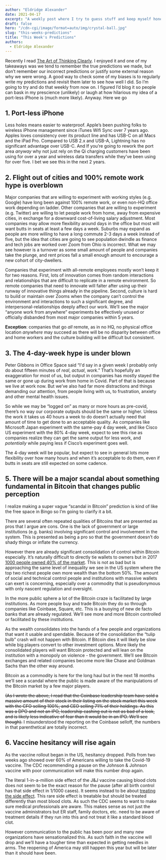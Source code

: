 ```yaml
---
author: "Eldridge Alexander"
date: 2021-04-17
excerpt: "A weekly post where I try to guess stuff and keep myself honest"
draft: false
hero: "/cdn-cgi/image/format=auto/img/crystal-ball.jpg"
slug: "this-weeks-predictions"
title: "This Week's Predictions"
authors:
  - Eldridge Alexander
---
```


Recently I read [The Art of Thinking Clearly](https://www.amazon.com/Art-Thinking-Clearly-Rolf-Dobelli/dp/0062219693). I enjoyed it and one of my takeaways was we tend to remember the true predictions we made, but don’t remember our incorrect predictions or justify some external reason why we were wrong. A good way to check some of my biases is to regularly write my predictions and revisit them later to see how well I did. So I’m going to try and do that weekly from now on. I figured I’d blog it so people can bask in my prescience (unlikely) or laugh at how hilarious my idea of a port-less iPhone is (much more likely). Anyway. Here we go

## 1. Port-less iPhone

Less holes means easier to waterproof. Apple’s been pushing folks to wireless iPhone management since iTunes Wifi Sync over 7 years ago. Apples loves consistency over its product line and has USB-C on all Macs and the iPad Pro. Compared to USB 2.x and USB-A, Lightning has no significant advantage over USB-C. And If you’re going to rework the port area _anyway_ why not just rely on the Qi charging customers have been using for over a year and wireless data transfers while they've been using for over five. I bet we see this in the next 2 years.

## 2. Flight out of cities and 100% remote work hype is overblown

Major companies that are willing to experiment with working styles (e.g. Google) have long been against 100% remote work, or even non-HQ office work depending on ladder. Other companies that are willing to experiment (e.g. Twitter) are willing to let people work from home, away from expensive cities, in exchange for a downward cost-of-living salary adjustment. Most companies may allow more flexibility around days in the office but most will want butts in seats at least a few days a week. Suburbs may expand as people are more willing to have a long commute 2-3 days a week instead of five, but the idea that cities are going to see population dwindle as finance and tech jobs are worked over Zoom from Ohio is incorrect. What we may see however is a turnover as some small amount of people and companies take the plunge, and rent prices fall a small enough amount to encourage a new cohort of city-dwellers.

Companies that experiment with all-remote employees mostly won’t keep it for two reasons. First, lots of innovation comes from random interactions and relationships that are difficult to replicate in a remote environment. So remote companies that need to innovate will falter after using up their runway of innovative things already in the pipeline. Second, culture is hard to build or maintain over Zooms when the company can’t control the environment and interactions to such a significant degree, and interpersonal-relationships deeply affect our work. We’ll see the major “anyone work from anywhere” experiments be effectively unused or officially disbanded from most major companies within 5 years.

**Exception**: companies that go _all_ remote, as in no HQ, no physical office location _anywhere_ may succeed as there will be no disparity between office and home workers and the culture building will be difficult but consistent.

## 3. The 4-day-week hype is under blown

Peter Gibbons in Office Space said “I'd say in a given week I probably only do about fifteen minutes of _real_, _actual_, _work_.” That’s hopefully an exaggeration for most of us, but output in companies has mostly stayed the same or gone up during work from home in Covid. Part of that is because we live at work now. But we’ve also had far more distractions and things demanding our attention, from people living with us, to frustration, anxiety and other mental health issues.

So while we may be “logged on” as many or more hours as pre-covid, there’s no way our corporate outputs should be the same or higher. Unless the work it takes us 40 hours a week to do doesn’t actually need that amount of time to get done to an acceptable quality. As companies like Microsoft Japan experiment with the same-pay 4 day week, and like Cisco US experiment with the 80% 4-day week, expect to see this rise as companies realize they can get the same output for less work, and _potentiaily_ while paying less if Cisco’s experiment goes well. 

The 4-day week will be popular, but expect to see in general lots more flexibility over how many hours and when it’s acceptable to do them, even if butts in seats are still expected on some cadence. 


## 5. There will be a major scandal about something fundamental in Bitcoin that changes public perception
 
I realize making a super vague “scandal in Bitcoin” prediction is kind of like the free space in Bingo so I’m going to clarify it a bit. 

There are several often repeated qualities of Bitcoins that are presented as pros that I argue are cons. One is the lack of government or large institutions (e.g. banks) involving significant control and involvement in the system. This is presented as being a pro so that the government doesn’t do shady things or inflate the currency.

However there are already significant consolidation of control within Bitcoin especially. It’s naturally difficult to directly tie wallets to owners but in 2017 [1000 people owned 40% of the market](https://www.bloomberg.com/news/articles/2017-12-08/the-bitcoin-whales-1-000-people-who-own-40-percent-of-the-market). This is not as bad but is approaching the same level of inequality we see in the US system where the top two richest people own more wealth than the bottom 50%. The amount of social and technical control people and institutions with massive wallets can exert is concerning, especially over a commodity that is pseudonymous with only nascent regulation and oversight. 

In the more public sphere a lot of the Bitcoin craze is facilitated by large institutions. As more people buy and trade Bitcoin they do so through companies like Coinbase, Square, etc. This is a buoying of new de facto banks that are already regulated. We’ll see more and more Bitcoin controlled or facilitated by these institutions.

As the wealth consolidates into the hands of a few people and organizations that want it usable and spendable. Because of the consolidation the “tulip bulb” crash will not happen with Bitcoin. If Bitcoin dies it will likely be slow while big players convert to other investment options. More likely the consolidated players will want Bitcoin protected and will lean on the institution with a monopoly on violence - the government. We’ll see Bitcoin exchanges and related companies become more like Chase and Goldman Sachs than the other way around. 

Bitcoin as a commodity is here for the long haul but in the next 18 months we’ll see a scandal where the public is made aware of the manipulations of the Bitcoin market by a few major players. 

~~(As I wrote the above, I read that the Coinbase leadership team have sold a massive amount of their stock in their listing on the stock market this week with the CFO selling 100%, and CEO selling 71% of their holdings. As this was a DPO and not an IPO, leadership cashing out is not as bad of a look, and is likely less indicative of fear than it would be in an IPO. We’ll see though).~~ I misunderstood the reporting on the Coinbase selloff, the numbers in that parenthetical are totally incorrect.

## 6. Vaccine hesitancy will rise again

As the vaccine rollout began in the US, hesitancy dropped. Polls from two weeks ago showed over 60% of Americans willing to take the Covid-19 vaccine. The CDC recommending a pause on the Johnson & Johnson vaccine with poor communication will make this number drop again. 

The literal 1-in-a-million side effect of the J&J vaccine causing blood clots does not seem to be the exact reason for the pause (after all birth control has that side effect in 1/1000 cases). It seems instead to be about [treating the side effect](https://arstechnica.com/science/2021/04/us-cdc-fda-call-for-pause-in-use-of-jj-vaccine-due-to-rare-blood-clots/). This rare side effect is treatable but should be treated differently than most blood clots. As such the CDC seems to want to make sure medical professionals are aware. This makes sense as not just the vaccine administrators but ER staff, family doctors, etc. need to be aware of treatment details if they run into this and not treat it like a standard blood clot. 

However communication to the public has been poor and many new organizations have sensationalized this. As such faith in the vaccine will drop and we’ll have a tougher time than expected in getting needles in arms. The reopening of America may still happen this year but will be later than it should have been. 
